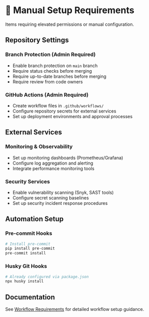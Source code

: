 # 🔧 Manual Setup Requirements

Items requiring elevated permissions or manual configuration.

## Repository Settings

### Branch Protection (Admin Required)
- Enable branch protection on `main` branch
- Require status checks before merging
- Require up-to-date branches before merging
- Require review from code owners

### GitHub Actions (Admin Required)
- Create workflow files in `.github/workflows/`
- Configure repository secrets for external services
- Set up deployment environments and approval processes

## External Services

### Monitoring & Observability
- Set up monitoring dashboards (Prometheus/Grafana)
- Configure log aggregation and alerting
- Integrate performance monitoring tools

### Security Services
- Enable vulnerability scanning (Snyk, SAST tools)
- Configure secret scanning baselines
- Set up security incident response procedures

## Automation Setup

### Pre-commit Hooks
```bash
# Install pre-commit
pip install pre-commit
pre-commit install
```

### Husky Git Hooks
```bash
# Already configured via package.json
npx husky install
```

## Documentation

See [Workflow Requirements](workflows/README.md) for detailed workflow setup guidance.